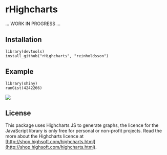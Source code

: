 # rHighcharts

... WORK IN PROGRESS ...

## Installation

    library(devtools)
    install_github("rHighcharts", "reinholdsson")
    
## Example

    library(shiny)
    runGist(4242266)

![](http://cloud.github.com/downloads/reinholdsson/rHighcharts/rHighcharts-app-screenshot.png)

## License

This package uses Highcharts JS to generate graphs, the licence for the JavaScript library is only free for personal or non-profit projects. Read the more about the Highcharts licence at [http://shop.highsoft.com/highcharts.html](http://shop.highsoft.com/highcharts.html).